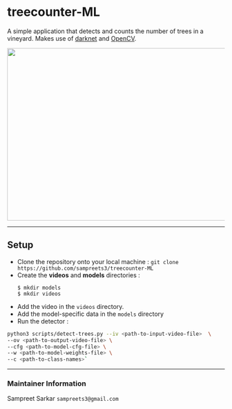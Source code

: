 # treecounter-ML
A simple application that detects and counts the number of trees in a vineyard. Makes use of [darknet](https://pjreddie.com/darknet/) and [OpenCV](https://opencv.org/).

<p align="center">
    <img src="imgs/test.gif" width="600" height="400">                           
</p>

---

## Setup
- Clone the repository onto your local machine : `git clone https://github.com/sampreets3/treecounter-ML`
- Create the **videos** and **models** directories :
  ```
  $ mkdir models
  $ mkdir videos
  ```
- Add the video in the `videos` directory.
- Add the model-specific data in the `models` directory
- Run the detector :
```sh
python3 scripts/detect-trees.py --iv <path-to-input-video-file>  \
--ov <path-to-output-video-file> \
--cfg <path-to-model-cfg-file> \
--w <path-to-model-weights-file> \
--c <path-to-class-names>`
```
---

### Maintainer Information

Sampreet Sarkar `sampreets3@gmail.com`
